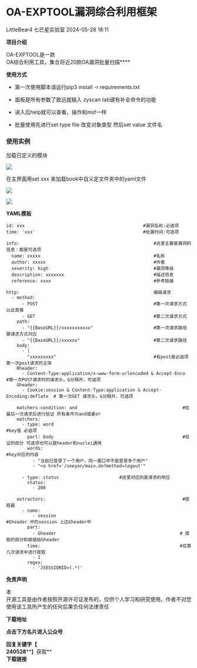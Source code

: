 #  OA-EXPTOOL漏洞综合利用框架   
LittleBear4  七芒星实验室   2024-05-28 18:11  
  
**项目介绍**  
  
OA-EXPTOOL是一款  
OA综合利用工具，集合将近20款OA漏洞批量扫描****  
  
**使用方式**  
- 第一次使用脚本请运行pip3 install -r requirements.txt  
  
- 面板是所有参数了致远就输入 zyscan tab键有补全命令的功能  
  
- 进入后help就可以查看，操作和msf一样  
  
- 批量使用先进行set type file 改变对象类型 然后set value 文件名  
  
### 使用实例  
  
加载已定义的模块  
  
![](https://mmbiz.qpic.cn/mmbiz_png/PJcQz9vmUicnMlJEyliaXgyAOUiaFDSpRFWgO2MU54iclHb9S12nNhEWsFSEbXDr2gw2RiaGd9JCicRNBJPgLnRgIA1Q/640?wx_fmt=png&from=appmsg "")  
  
在主界面用set xxx 来加载book中自义定文件夹中的yaml文件  
  
![](https://mmbiz.qpic.cn/mmbiz_png/PJcQz9vmUicnMlJEyliaXgyAOUiaFDSpRFWhKdDCR9hEYTBfRztKMyeGib8FUILQvmFiaJzpPJW3R06G6QsMyBZDpnA/640?wx_fmt=png&from=appmsg "")  
  
![](https://mmbiz.qpic.cn/mmbiz_png/PJcQz9vmUicnMlJEyliaXgyAOUiaFDSpRFWnmCoQdTHtW7iavQ5y3KoeOqhibgXOr9kTzQvkoVib6DlYo1xA7hSD8jIQ/640?wx_fmt=png&from=appmsg "")  
  
**YAML模板**  
```
id: xxx                                             #漏洞名称:必选项
time: 'xxx'                                         #纰漏时间:可选项

info:                                                   #这里主要是漏洞的信息：都是可选项
  name: xxxxx                                           #名称
  author: xxxxx                                         #作者
  severity: high                                        #漏洞等级
  description: xxxxxxx                                  #描述信息
  reference: xxxx                                       #参考链接

http:                                                   编辑请求
  - method: 
      - POST                                            #第一次请求方式 以此类推
      - GET                                             #第二次请求方式
    path:
      - "{{BaseURL}}/xxxxxxxxxxx"                       #第一次请求路径  跟请求方式对应
      - "{{BaseURL}}/xxxxxx"                            #第二次请求路径
    body:
      - |
        "xxxxxxxxx"                                     #有post是必选项 第一次post请求的主体
    Rheader:
      - Content-Type:application/x-www-form-urlencoded & Accept-Enco   #第一次POST请求时的请求头，&分隔开，可选项
    Gheader:
      - Cookie:session & Content-Type:application & Accept-Encoding:deflate  # 第一次GET 请求头，&分隔开，可选项
    
    matchers-condition: and                                        #在最后一次请求后进行验证 所有条件为and或者or
    matchers:                                                           
      - type: word                                                 #key值 必选项
        part: body                                                 #验证的部分 可选项也可以是header和nuclei通用
        words:                                                     #key对应的内容
          - "当前已登录了一个用户，同一窗口中不能登录多个用户"
          - "<a href='/seeyon/main.do?method=logout'"

      - type: status                       #这里对应的是请求的响应                                        
        status:
          - 200     

    extractors:                                                    #提取器 
      - name:                          
          - session                                               #Gheader 中的session 上边Gheader中
        part: 
          - Gheader                                               # 提取的部分和赋值给Gheader
        time:                                                     #在第几次请求中进行提取
          - 1
        regex:
          - 'JSESSIONID=(.*)'
```  
  
  
**免责声明**  
  
本  
开源工具是由作者按照开源许可证发布的，仅供个人学习和研究使用。作者不对您使用该工具所产生的任何后果负任何法律责任  
  
**下载地址**  
  
**点击下方名片进入公众号**  
  
**回复关键字【**  
**240528****】获取**  
**下载链接**  
  
